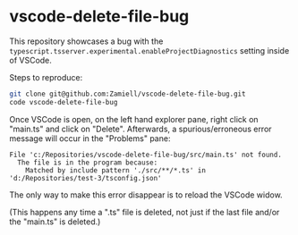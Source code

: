 # vscode-delete-file-bug

This repository showcases a bug with the `typescript.tsserver.experimental.enableProjectDiagnostics` setting inside of VSCode.

Steps to reproduce:

```sh
git clone git@github.com:Zamiell/vscode-delete-file-bug.git
code vscode-delete-file-bug
```

Once VSCode is open, on the left hand explorer pane, right click on "main.ts" and click on "Delete". Afterwards, a spurious/erroneous error message will occur in the "Problems" pane:

```
File 'c:/Repositories/vscode-delete-file-bug/src/main.ts' not found.
  The file is in the program because:
    Matched by include pattern './src/**/*.ts' in 'd:/Repositories/test-3/tsconfig.json'
```

The only way to make this error disappear is to reload the VSCode widow.

(This happens any time a ".ts" file is deleted, not just if the last file and/or the "main.ts" is deleted.)

